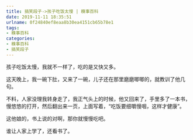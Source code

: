```yaml
---
title: 搞笑段子->孩子吃饭太慢 | 糗事百科
date: 2019-11-11 18:35:51
urlname: 0f24840ef8eaa8b30ea4151cb65b78e1
tags: 
- 糗事百科
categories:
- 糗事百科
- 搞笑段子
---
```

孩子吃饭太慢，我就不一样了，吃的是又快又多。

这天晚上，我一碗下肚，又来了一碗，儿子还在那里磨磨唧唧的，就教训了他几句。

不料，人家没理我转身走了，我正气头上的时候，他又回来了，手里多了一本书，慢悠悠的打开，然后翻出来一页，上面写着，“吃饭要细嚼慢咽，这样才健康”。

这他娘的，书上说的对啊，那你就慢慢吃吧。

谁让人家上学了，还看书了。


